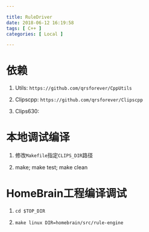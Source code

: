 ```yaml
---

title: RuleDriver
date: 2018-06-12 16:19:58
tags: [ C++ ]
categories: [ Local ]

---
```


依赖
====

1. Utils: `https://github.com/qrsforever/CppUtils`

2. Clipscpp: `https://github.com/qrsforever/Clipscpp`

3. Clips630:


本地调试编译
============

1. 修改`Makefile`指定`CLIPS_DIR`路径

2. make; make test; make clean


HomeBrain工程编译调试
=====================

1. `cd $TOP_DIR`

2. `make linux DIR=homebrain/src/rule-engine`
